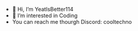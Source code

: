 - 👋 Hi, I’m YeatIsBetter114
- 👀 I’m interested in Coding  
- You can reach me thourgh Discord: cooltechno

<!---
pheonnisgay/pheonnisgay is a ✨ special ✨ repository because its `README.md` (this file) appears on your GitHub profile.
You can click the Preview link to take a look at your changes.
--->
